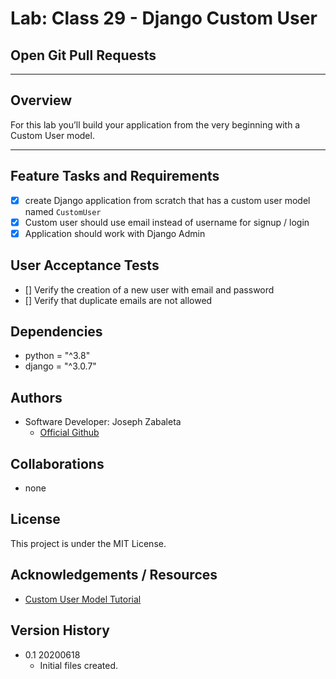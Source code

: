 # Lab: Class 29 - Django Custom User

## Open Git Pull Requests  

---

## Overview  
For this lab you’ll build your application from the very beginning with a Custom User model.

---

## Feature Tasks and Requirements  
- [x] create Django application from scratch that has a custom user model named `CustomUser`  
- [x] Custom user should use email instead of username for signup / login  
- [x] Application should work with Django Admin

## User Acceptance Tests  
- [] Verify the creation of a new user with email and password
- [] Verify that duplicate emails are not allowed

## Dependencies  
- python = "^3.8"
- django = "^3.0.7"

## Authors  
- Software Developer: Joseph Zabaleta
  - [Official Github](https://github.com/joseph-zabaleta)  

## Collaborations  
- none  

## License  
This project is under the MIT License.

## Acknowledgements / Resources  
- [Custom User Model Tutorial](https://learndjango.com/tutorials/django-custom-user-model)  

## Version History  
- 0.1 20200618
    - Initial files created.  
